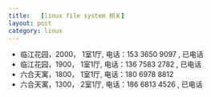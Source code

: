 ```yaml
---
title:   [linux file system 相关]
layout: post
category: linux
---
```


<ul>
<li> 临江花园，2000， 1室1厅, 电话：153 3650 9097 , 已电话</li>
<li> 临江花园，1900， 1室1厅, 电话：136 7583 2782 , 已电话</li>
<li> 六合天寓，1800， 1室1厅, 电话：180 6978 8812 </li>
<li> 六合天寓，1300， 2室1厅, 电话：186 6813 4526 , 已电话</li>
</ul>

